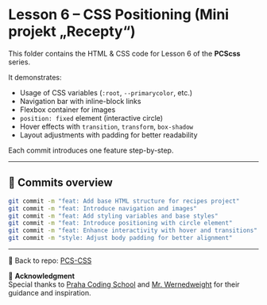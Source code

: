# Lesson 6 – CSS Positioning (Mini projekt „Recepty“)

This folder contains the HTML & CSS code for Lesson 6 of the **PCScss** series.  

It demonstrates:

- Usage of CSS variables (`:root`, `--primarycolor`, etc.)
- Navigation bar with inline-block links
- Flexbox container for images
- `position: fixed` element (interactive circle)
- Hover effects with `transition`, `transform`, `box-shadow`
- Layout adjustments with padding for better readability

Each commit introduces one feature step-by-step.

---

## 📌 Commits overview

```bash
git commit -m "feat: Add base HTML structure for recipes project"
git commit -m "feat: Introduce navigation and images"
git commit -m "feat: Add styling variables and base styles"
git commit -m "feat: Introduce positioning with circle element"
git commit -m "feat: Enhance interactivity with hover and transitions"
git commit -m "style: Adjust body padding for better alignment"
```

---

📁 Back to repo: [PCS-CSS](https://github.com/TartsRGL/PCS-CSS)

🙏 **Acknowledgment**  
Special thanks to [Praha Coding School](https://prahacoding.cz/) and [Mr. Wernedweight](https://github.com/wernerdweight) for their guidance and inspiration.
